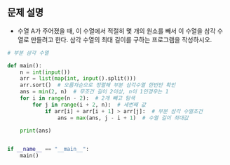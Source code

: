 ## 문제 설명
- 수열 A가 주어졌을 때, 이 수열에서 적절히 몇 개의 원소를 빼서 이 수열을 삼각 수열로 만들려고 한다. 삼각 수열의 최대 길이를 구하는 프로그램을 작성하시오.


``` python
# 부분 삼각 수열

def main():
    n = int(input())
    arr = list(map(int, input().split()))
    arr.sort()  # 오름차순으로 정렬해 부분 삼각수열 한번만 확인
    ans = min(2, n)  # 무조건 길이 2이상, n이 1인경우는 1
    for i in range(n - 2):  # 2개 빼고 탐색
        for j in range(i + 2, n):  # 세번째 값
            if arr[i] + arr[i + 1] > arr[j]:  # 부분 삼각 수열조건
                ans = max(ans, j - i + 1)  # 수열 길이 최대값

    print(ans)


if __name__ == "__main__":
    main()

```